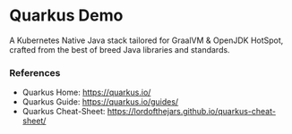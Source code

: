 Quarkus Demo
===============

A Kubernetes Native Java stack tailored for GraalVM & OpenJDK HotSpot, crafted from the best of breed Java libraries and standards.

### References

* Quarkus Home: https://quarkus.io/
* Quarkus Guide: https://quarkus.io/guides/
* Quarkus Cheat-Sheet: https://lordofthejars.github.io/quarkus-cheat-sheet/

